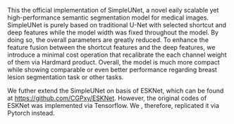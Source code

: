 This the official implementation of SimpleUNet, a novel eaily scalable yet high-performance semantic segmentation model for medical images. SimpleUNet is purely based on traditional U-Net with selected shortcut and deep features while the model width was fixed throughout the model. By doing so, the overall parameters are greatly reduced. To enhance the feature fusion between the shortcut features and the deep features, we introduce a minimal cost operation that recalibrate the each channel weight of them via Hardmard product. Overall, the model is much more compact while showing comparable or even better performance regarding breast lesion segmentation task or other tasks.

We futher extend the SimpleUNet on basis of ESKNet, which can be found at https://github.com/CGPxy/ESKNet. 
However, the original codes of ESKNet was implemented via Tensorflow. We , therefore, replicated it via Pytorch instead.
